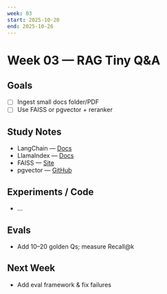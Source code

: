 ```yaml
---
week: 03
start: 2025-10-20
end: 2025-10-26
---
```


# Week 03 — RAG Tiny Q&A

## Goals

- [ ] Ingest small docs folder/PDF
- [ ] Use FAISS or pgvector + reranker

## Study Notes

- LangChain — [Docs](https://python.langchain.com/)
- LlamaIndex — [Docs](https://docs.llamaindex.ai/)
- FAISS — [Site](https://faiss.ai/)
- pgvector — [GitHub](https://github.com/pgvector/pgvector)

## Experiments / Code

- …

## Evals

- Add 10–20 golden Qs; measure Recall@k

## Next Week

- Add eval framework & fix failures
